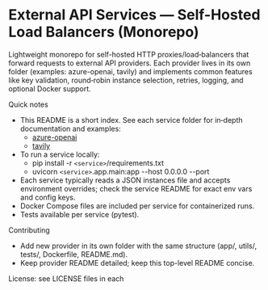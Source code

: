 # External API Services — Self-Hosted Load Balancers (Monorepo)

Lightweight monorepo for self-hosted HTTP proxies/load‑balancers that forward requests to external API providers. Each provider lives in its own folder (examples: azure-openai, tavily) and implements common features like key validation, round‑robin instance selection, retries, logging, and optional Docker support.

Quick notes
- This README is a short index. See each service folder for in‑depth documentation and examples:
  - [azure-openai](./azure-openai/README.md)
  - [tavily](./tavily/README.md)
- To run a service locally:
  - pip install -r `<service>`/requirements.txt
  - uvicorn `<service>`.app.main:app --host 0.0.0.0 --port <port>
- Each service typically reads a JSON instances file and accepts environment overrides; check the service README for exact env vars and config keys.
- Docker Compose files are included per service for containerized runs.
- Tests available per service (pytest).

Contributing
- Add new provider in its own folder with the same structure (app/, utils/, tests/, Dockerfile, README.md).
- Keep provider README detailed; keep this top-level README concise.

License: see LICENSE files in each